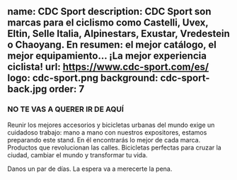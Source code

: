 name: CDC Sport
description: CDC Sport son marcas para el ciclismo como Castelli, Uvex, Eltin, Selle Italia, Alpinestars, Exustar, Vredestein o Chaoyang. En resumen: el mejor catálogo, el mejor equipamiento... ¡La mejor experiencia ciclista!
url: https://www.cdc-sport.com/es/
logo: cdc-sport.png
background: cdc-sport-back.jpg
order: 7
----
### NO TE VAS A QUERER IR DE AQUÍ

Reunir los mejores accesorios y bicicletas urbanas del mundo exige un cuidadoso trabajo: mano a mano con nuestros expositores, estamos preparando este stand. En él encontrarás lo mejor de cada marca. Productos que revolucionan las calles. Bicicletas perfectas para cruzar la ciudad, cambiar el mundo y transformar tu vida.

Danos un par de días. La espera va a merecerte la pena.

